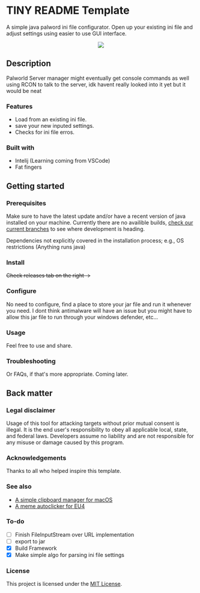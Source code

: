 # TINY README Template

A simple java palword ini file configurator. Open up your existing ini file and adjust settings using easier to use GUI interface.

<div align="center">
  <kbd>
    <img src="https://i.imgur.com/z3ROoc3.png" />
  </kbd>
</div>

## Description

Palworld Server manager might eventually get console commands as well using RCON to talk to the server, idk havent really looked into it yet but it would be neat

### Features

- Load from an existing ini file.
- save your new inputed settings.
- Checks for ini file erros.

### Built with

- Intelij (Learning coming from VSCode)
- Fat fingers

## Getting started

### Prerequisites
Make sure to have the latest update and/or have a recent version of java installed on your machine. Currently there are no availible builds, [check our current branches](https://github.com/eefernet/Palworld-GUI-ServerManager/branches) to see where development is heading. 

Dependencies not explicitly covered in the installation process; e.g., OS restrictions (Anything runs java)

### Install

~~Check releases tab on the right ->~~

### Configure

No need to configure, find a place to store your jar file and run it whenever you need. I dont think antimalware will have an issue but you might have to allow this jar file to run through your windows defender, etc...

### Usage

Feel free to use and share.

### Troubleshooting

Or FAQs, if that's more appropriate. Coming later.

## Back matter

### Legal disclaimer

Usage of this tool for attacking targets without prior mutual consent is illegal. It is the end user's responsibility to obey all applicable local, state, and federal laws. Developers assume no liability and are not responsible for any misuse or damage caused by this program.

### Acknowledgements

Thanks to all who helped inspire this template.

### See also

- [A simple clipboard manager for macOS](https://github.com/TacoCatDev/clipster)
- [A meme autoclicker for EU4](https://github.com/eefernet/WaifuAutoclicker)

### To-do

- [ ] Finish FileInputStream over URL implementation
- [ ] export to jar
- [x] Build Framework
- [x] Make simple algo for parsing ini file settings

### License

This project is licensed under the [MIT License](LICENSE.md).
